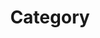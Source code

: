 ---
layout: categories
title: "Category"
permalink: /Categories/
author_profile: true
sidebar_main: true
---